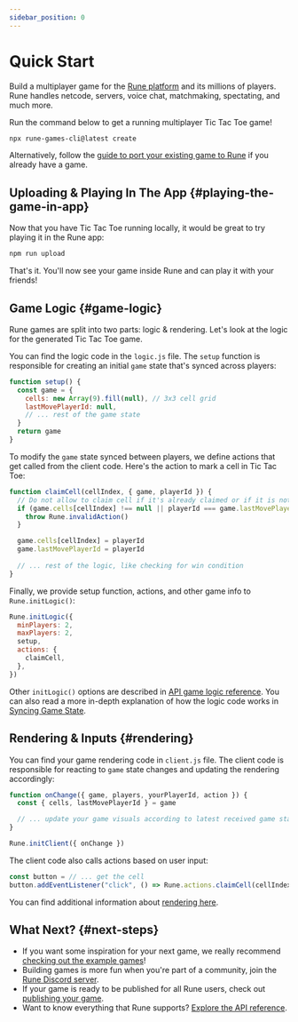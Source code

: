 ```yaml
---
sidebar_position: 0
---
```


# Quick Start

Build a multiplayer game for the [Rune platform](https://www.rune.ai) and its millions of players. Rune handles netcode, servers, voice chat, matchmaking, spectating, and much more.

Run the command below to get a running multiplayer Tic Tac Toe game!

```sh
npx rune-games-cli@latest create
```

Alternatively, follow the [guide to port your existing game to Rune](./how-it-works/existing-game.md) if you already have a game. 

## Uploading & Playing In The App {#playing-the-game-in-app}

Now that you have Tic Tac Toe running locally, it would be great to try playing it in the Rune app:

```sh
npm run upload
```
That's it. You'll now see your game inside Rune and can play it with your friends!

## Game Logic {#game-logic}

Rune games are split into two parts: logic & rendering. Let's look at the logic for the generated Tic Tac Toe game.

You can find the logic code in the `logic.js` file. The `setup` function is responsible for creating an initial `game` state that's synced across players:

```js
function setup() {
  const game = {
    cells: new Array(9).fill(null), // 3x3 cell grid
    lastMovePlayerId: null,
    // ... rest of the game state
  }
  return game
}
```

To modify the `game` state synced between players, we define actions that get called from the client code. Here's the action to mark a cell in Tic Tac Toe:

```js
function claimCell(cellIndex, { game, playerId }) {
  // Do not allow to claim cell if it's already claimed or if it is not player's turn
  if (game.cells[cellIndex] !== null || playerId === game.lastMovePlayerId) {
    throw Rune.invalidAction()
  }

  game.cells[cellIndex] = playerId
  game.lastMovePlayerId = playerId
  
  // ... rest of the logic, like checking for win condition
}
```

Finally, we provide setup function, actions, and other game info to `Rune.initLogic()`:

```js
Rune.initLogic({
  minPlayers: 2,
  maxPlayers: 2,
  setup,
  actions: {
    claimCell,
  },
})
```
Other `initLogic()` options are described in [API game logic reference](api-reference.md#game-logic). You can also read a more in-depth explanation of how the logic code works in [Syncing Game State](how-it-works/syncing-game-state.md).


## Rendering & Inputs {#rendering}

You can find your game rendering code in `client.js` file. The client code is responsible for reacting to `game` state changes and updating the rendering accordingly:

```js
function onChange({ game, players, yourPlayerId, action }) {
  const { cells, lastMovePlayerId } = game

  // ... update your game visuals according to latest received game state. Also play sound effects, update styles, etc.
}

Rune.initClient({ onChange })
```

The client code also calls actions based on user input:

```js
const button = // ... get the cell
button.addEventListener("click", () => Rune.actions.claimCell(cellIndex))
```

You can find additional information about [rendering here](how-it-works/syncing-game-state.md#rendering).

## What Next? {#next-steps}

- If you want some inspiration for your next game, we really recommend [checking out the example games](examples.mdx)!
- Building games is more fun when you're part of a community, join the [Rune Discord server](https://discord.gg/rune-devs).
- If your game is ready to be published for all Rune users, check out [publishing your game](publishing/publishing-your-game.md).
- Want to know everything that Rune supports? [Explore the API reference](api-reference.md).
